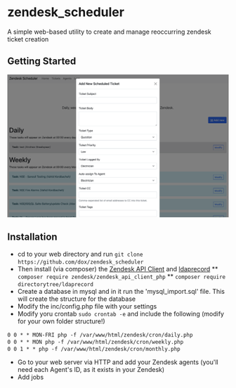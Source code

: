 # zendesk_scheduler
A simple web-based utility to create and manage reoccurring zendesk ticket creation

## Getting Started
![Screenshot](/views/screenshot_01.png)

## Installation
* cd to your web directory and run ```git clone https://github.com/dox/zendesk_scheduler```
* Then install (via composer) the [Zendesk API Client](https://github.com/zendesk/zendesk_api_client_php) and [ldaprecord](https://ldaprecord.com)
** ```composer require zendesk/zendesk_api_client_php```
** ```composer require directorytree/ldaprecord```
* Create a database in mysql and in it run the 'mysql_import.sql' file.  This will create the structure for the database
* Modify the inc/config.php file with your settings
* Modify yoru crontab ```sudo crontab -e``` and include the following (modify for your own folder structure!)

```
0 0 * * MON-FRI php -f /var/www/html/zendesk/cron/daily.php
0 0 * * MON php -f /var/www/html/zendesk/cron/weekly.php
0 0 1 * * php -f /var/www/html/zendesk/cron/monthly.php
```

* Go to your web server via HTTP and add your Zendesk agents (you'll need each Agent's ID, as it exists in your Zendesk)
* Add jobs
